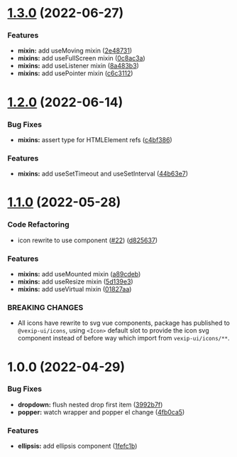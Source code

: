 # [1.3.0](https://github.com/qmhc/vexip-ui/compare/mixins@1.2.0...mixins@1.3.0) (2022-06-27)


### Features

* **mixin:** add useMoving mixin ([2e48731](https://github.com/qmhc/vexip-ui/commit/2e4873162aea74d54972e2cbc6de751db588ec6c))
* **mixins:** add useFullScreen mixin ([0c8ac3a](https://github.com/qmhc/vexip-ui/commit/0c8ac3a23335828a3a1d9b8db0562e58115853de))
* **mixins:** add useListener mixin ([8a483b3](https://github.com/qmhc/vexip-ui/commit/8a483b3d3195f216c8501f5f5297555c1b769494))
* **mixins:** add usePointer mixin ([c6c3112](https://github.com/qmhc/vexip-ui/commit/c6c3112f65a6e245296ff3ba6eadd98274dfa80d))



# [1.2.0](https://github.com/qmhc/vexip-ui/compare/mixins@1.1.0...mixins@1.2.0) (2022-06-14)


### Bug Fixes

* **mixins:** assert type for HTMLElement refs ([c4bf386](https://github.com/qmhc/vexip-ui/commit/c4bf3866a14d341761ececc97a441c2206ffb398))


### Features

* **mixins:** add useSetTimeout and useSetInterval ([44b63e7](https://github.com/qmhc/vexip-ui/commit/44b63e7bdb5c31f0d7712cf4f8dcf9535ac581d4))



# [1.1.0](https://github.com/qmhc/vexip-ui/compare/mixins@1.0.0...mixins@1.1.0) (2022-05-28)


### Code Refactoring

* icon rewrite to use component ([#22](https://github.com/qmhc/vexip-ui/issues/22)) ([d825637](https://github.com/qmhc/vexip-ui/commit/d82563709def1c65ee548d5ecfb09e296ac6c53a))


### Features

* **mixins:** add useMounted mixin ([a89cdeb](https://github.com/qmhc/vexip-ui/commit/a89cdeb61a6eb9c5e7ff0455f017a72d944e5509))
* **mixins:** add useResize mixin ([5d139e3](https://github.com/qmhc/vexip-ui/commit/5d139e3cca81bf5803e467fddf56f36befc41765))
* **mixins:** add useVirtual mixin ([01827aa](https://github.com/qmhc/vexip-ui/commit/01827aa25611c737d50d9e62b6b98d1e951abd6e))


### BREAKING CHANGES

* All icons have rewrite to svg vue components, package has published to 
`@vexip-ui/icons`, using `<Icon>` default slot to provide the icon svg component instead of before 
way which import from `vexip-ui/icons/**`.



# 1.0.0 (2022-04-29)


### Bug Fixes

* **dropdown:** flush nested drop first item ([3992b7f](https://github.com/qmhc/vexip-ui/commit/3992b7f20d5a5a93e400dec123b787fb73a36d81))
* **popper:** watch wrapper and popper el change ([4fb0ca5](https://github.com/qmhc/vexip-ui/commit/4fb0ca568322df5b2046b5f985337f8dc78ef381))


### Features

* **ellipsis:** add ellipsis component ([1fefc1b](https://github.com/qmhc/vexip-ui/commit/1fefc1b1546db69299952d957e15de842f89eab8))



